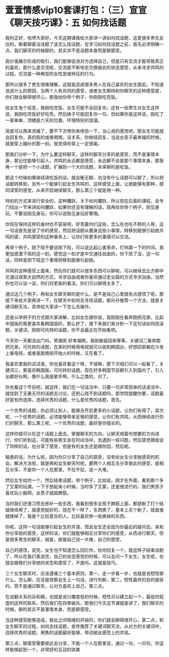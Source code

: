 # 萱萱情感vip10套课打包：（三）宣宣《聊天技巧课》：五 如何找话题

我列正好，哈啰大家好，今天这期课我给大家讲一讲如何找话题，这是很多男生反应的，聊着聊着没话题了该怎么找话题，在学习如何找话题之前，首先必须明确一点，我们聊天的时候聊的，其实并不是话题本身而是聊感受。

高价值展示形成的吸引，我们能够促进对方选择自己，但是只有交流才能导致真正的喜欢，那什么是交流呢，交流是不断地去交换彼此的状态感受，从来寻求共鸣的过程，交流是一种典型的女性思维特征的行为。

那所以很多了男生很难理解，这就是造成很多男人在自己喜欢的女生面前，不知道该说什么的原因，当两个人有共同的感受，或者女生期待和你聊天的这种感受是，你们就会聊得很开心，那我给你举个例子，你刚刚吃完饭。

给女生发个信息，我刚吃完饭，女生可能不会回复你，还有一些男生对女生这样说，我刚吃完饭好好吃热，然后妹子可能回复你一句，但如果你是这样说，刚吃了一家串串，顶楼是六天的位置，环境特别的浪漫。

简直可以用来求婚了，要不下次带你来体验一下，当心良的感觉吧，那女生可能就会回复你，真的假的或者喝喝，没关系，你继续回复，当说女孩子最幸福的时候，就是穿上婚纱的那一刻，我觉得你穿上一定很美。

那我们分析一下，为什么要这样聊天，这样的聊天分享的是感受，而不是事情本身，那记住能够引起人，共鸣的永远都是感受，永远都不会是那个事情本身，那我再一个是把一个小话题，扩展到一个大的话题，本来聊的是吃饭。

那这个时候如果继续讲吃饭的话，就会衡无聊，也没有什么话题可以聊了，所以把话题转移到，另外一个能够引起女生共鸣的，这样感受上面，让她能够有那种，感同深受的感觉，从来开启继续聊天，那么第三个就是用一种。

特别的方式来进行安全的，这种腰跃，关于如何腰跃，所以现在后面的课程，会专门找出一节来讲如何腰跃，如果你还没有理解的话，我再给你举个例子，刚见身玩，不要说刚见身玩，你可以说刚见身玩好累哦。

你现在保持这样的身材也不容易吧，好羡慕你们这些，怎么吃也吃不胖的人呀，这一句话首先是说了你的感受，然后把话题从健身这些小事情，转移到能够引起她共鸣的感，共鸣感受的这种事务上，让你们有更多的事情可以交流。

再举个例子，刚下班不要说刚下班，可以说比起心害革命，打响第一下的时间，我更加感激下班的这一刻，感觉这一刻才是中文通往自由的，你下班了没，这一句话，同样是把下班这个事情转移到能够引起她。

共鸣的这种感受上面来，然后你们就可以很多东西可以聊啦，可以继续去比方聊中文通过探索大自然的方式，寻求自由或者你喜欢通过走业路的方式寻求自由，当然你也可以谈一谈，你们对老板的看法，你们可以聊得太多了。

通过这几个例子，再和女生聊天聊的是什么，是不是自己心里就有点感悟了呢，那接下来给大家再讲一下，在聊天中如何去寻找话题，那孙孙推荐一个方法，就是关键词聊天法，具体给大家讲一下怎么去操作。

还是以举例子的方式跟大家讲解，比如女生跟你说，我刚刚在看奔跑把兄弟，比起中国版的我更喜欢看韩国版的，那么好了，接下来我们来分析一下这句话如何找话题，关键词，刚刚可托转的话题，你不会最近在开始看吧。

今天你一天都没出门吗，笑摘雨 好幸福啊，我刚搬装回来等等，关键词二看奔跑把兄弟，可托转的话题，在家的时候用电视就可以收到韩国台，好想回家躺在沙发上看电视，或者是跑南刚开始火的时候，又在看了。

我喜欢里面的试试谁，你也喜欢看这个呀，不错嘛，那下次咱们可以一起看了，关键词三，更喜欢韩国版，可托转的话题，现在好多韩国节目都引入到国内了，引入出都好伙啊，像什么我是歌手啊，什么之类的，对了。

你也看这个节目吧，就这样，我们在一句话当中，只要一句非常简单的话语当中，就找到了无重无尽的话题去讨论，还担心找不到话题吗，那学院提醒你要，话题最好是有所选择，选择优秀的话题，什么是优秀的话题，首先。

一个优秀的话题，你必须让别人，能够去开启更多的小话题，让你们有得了，其次呢，一个优秀的话题，必须能够带来足够的感受，让你们有共鸣，从而继续进行你们的聊天，那么第三呢，一个优秀的话题，最好是你擅长的。

这样你就可以在这个话题上面去，掌握聊天的方向，让聊天顺着你想要的方向进行，你们听到这，可能有些男生会在时间当中，去遇到一些问题，然后感觉跟我说了同样的话，也分享了感受，但是有的女生还是跟你回，然后呢。

输类的话，为什么呢，因为你只分享了自己的感受，没有给女生分享她感受的机会，解决方法呢，就是再和女生聊天时呢，要两个人相互去分享彼此的感受，是相互分享，不是你一个人在那里，不拉不拉，说一大堆。

然后女生给你一个，然后结束话题，举个例子，比如说，刚才在外面，看到那个多了艾蒙的玩偶，一下子想起来小时候，当时多了艾蒙，还是很流行的，我们男孩子喜欢玩小报网，女孩子就超脾筋。

当时我们还很习惯去修补一些东西，我看到很多女孩子脾筋上面，都是断了打个结就继续用了，就感觉挺好的，现在不一样了，东西换了，基本上买个新了，就直接就换掉了，我是个比较富古的人，比较喜欢修一些换掉的东西。

你呢，这样一句话能够引起女生的共语，而且女生还会因为你最后的疑问去，来和你分享她的感受，这样的话，你们就能够相互分享你们的感受，从而进行聊天，但是很多男生的聊天，就是，直接自己说一大堆，自己的感受。

自己的感悟，说完，女生也不知道怎么回忆你，给你回复一个，就这样子结束话题了，所以在我们表说完，自己的状态感受的时候，可以去问一下女生，女生呢，也就会跟我们分享她的状态和感受了，不是吗，这就是技巧。

三个女生聊天时，应该遵循三个基本原则，第一，走一步看一步，也就是说短性聊什么，怎么聊，应该是观察女生上一句话，进行判断，第二，短性最终的目的是妖约，而不是通过聊天，让对方喜欢上自己，第三点。

在说翻关系的兵和期，也就是说兴趣度低的时候，短性可以建立起一个，最低的程度的这样的联系，然后我们在四季破兵，那我们今天这节课就是讲了，我们聊天的时候，聊的其实不是事情本身，而是聊感受。

当这种感受能够造成，彼此之间情绪的共铭时，你们就会聊得很开心，第二点，和女生聊天的过程，如何去找话题，宣传推荐了关键词聊天法，从对方的关键词中，选择优秀的话题，用售的话题最好能够，带动彼此感受上的共铭。

第三点，聊感受需要彼此去分享，不能一个人在那里说，通过一句，一问句，你这样能够起到一个，非常好的互动的效果